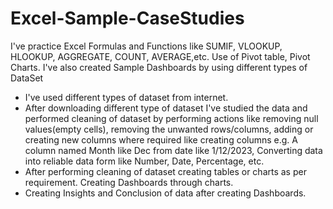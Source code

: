 # Excel-Sample-CaseStudies
I've practice Excel Formulas and Functions like SUMIF, VLOOKUP, HLOOKUP, AGGREGATE, COUNT, AVERAGE,etc. Use of Pivot table, Pivot Charts. I've also created Sample Dashboards by using different types of DataSet

- I've used different types of dataset from internet.
- After downloading different type of dataset I've studied the data and performed cleaning of dataset by performing actions like removing null values(empty cells), removing the unwanted rows/columns, adding or creating new columns where required like creating columns e.g. A column named Month like Dec from date like 1/12/2023, Converting data into reliable data form like Number, Date, Percentage, etc.
- After performing cleaning of dataset creating tables or charts as per requirement.
Creating Dashboards through charts.
- Creating Insights and Conclusion of data after creating Dashboards.
